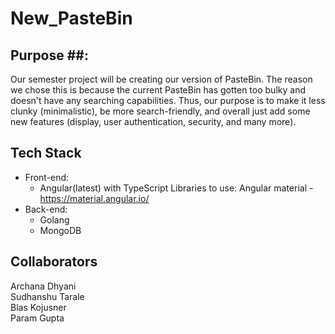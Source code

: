 # New_PasteBin

## Purpose ##:
Our semester project will be creating our version of PasteBin. The reason we chose this is because the current PasteBin has gotten too bulky and doesn't have any searching capabilities. Thus, our purpose is to make it less clunky (minimalistic), be more search-friendly, and overall just add some new features (display, user authentication, security, and many more).

## Tech Stack ##
* Front-end:
  * Angular(latest) with TypeScript
     Libraries to use: Angular material - https://material.angular.io/
* Back-end:
  * Golang
  * MongoDB
  
## Collaborators ##  
Archana Dhyani  
Sudhanshu Tarale  
Blas Kojusner  
Param Gupta  



